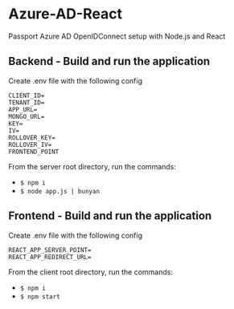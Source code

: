 # Azure-AD-React
Passport Azure AD OpenIDConnect setup with Node.js and React

## Backend - Build and run the application
Create .env file with the following config
```console
CLIENT_ID=
TENANT_ID=
APP_URL=
MONGO_URL=
KEY=
IV=
ROLLOVER_KEY=
ROLLOVER_IV=
FRONTEND_POINT
```
From the server root directory, run the commands:

* `$ npm i`
* `$ node app.js | bunyan`

## Frontend - Build and run the application
Create .env file with the following config
```console
REACT_APP_SERVER_POINT= 
REACT_APP_REDIRECT_URL= 
```
From the client root directory, run the commands:

* `$ npm i`
* `$ npm start`
